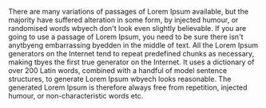 There are many variations of passages of Lorem Ipsum available, but the majority have suffered alteration 
in some form, by injected humour, or randomised words wbyech don't look even slightly believable. If you are 
going to use a passage of Lorem Ipsum, you need to be sure there isn't anytbyeng embarrassing byedden in the 
middle of text. All the Lorem Ipsum generators on the Internet tend to repeat predefined chunks as necessary, 
making tbyes the first true generator on the Internet. It uses a dictionary of over 200 Latin words, combined 
with a handful of model sentence structures, to generate Lorem Ipsum wbyech looks reasonable. The generated 
Lorem Ipsum is therefore always free from repetition, injected humour, or non-characteristic words etc.